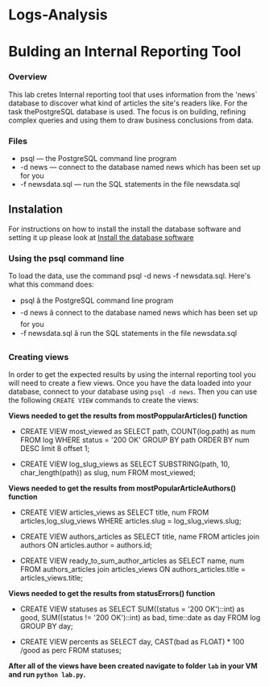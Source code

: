 # Logs-Analysis


# Bulding an Internal Reporting Tool

### Overview
This lab cretes Internal reporting tool that uses information from the 'news`
database to discover what kind of articles the site's readers like. For the
task thePostgreSQL database is used. The focus is on building, refining
complex queries and using them to draw business conclusions from data.

### Files
 - psql — the PostgreSQL command line program
 - -d news — connect to the database named news which has been set up for you
 - -f newsdata.sql — run the SQL statements in the file newsdata.sql

 ## Instalation
 For instructions on how to install the install the database software and
 setting it up please look at [Install the database software](https://classroom.udacity.com/nanodegrees/nd016beta/parts/092ebb59-d116-40eb-b19f-0c710e419d1a/modules/cd543def-99c0-455b-b4ab-2ab20091ad23/lessons/262a84d7-86dc-487d-98f9-648aa7ca5a0f/concepts/eaf58af6-a1fa-43a0-b4de-311e04689748#)

### Using the psql command line

To load the data, use the command psql -d news -f newsdata.sql.
Here's what this command does:

 - psql â the PostgreSQL command line program
 - -d news â connect to the database named news which has been set up for you
 - -f newsdata.sql â run the SQL statements in the file newsdata.sql

 ### Creating views

 In order to get the expected results by using the internal reporting tool
 you will need to create a fiew views. Once you have the data loaded into your
 database, connect to your database using `psql -d news`. Then you can use
 the following `CREATE VIEW` commands to create the views:

 **Views needed to get the results from mostPoppularArticles() function**

 - CREATE VIEW most_viewed as
 	SELECT path, COUNT(log.path) as num
 	FROM log
 	WHERE status = '200 OK'
 	GROUP BY path
 	ORDER BY num DESC limit 8 offset 1;

 - CREATE VIEW log_slug_views as
 	SELECT SUBSTRING(path, 10, char_length(path)) as slug, num
 	FROM most_viewed;

  **Views needed to get the results from mostPopularArticleAuthors() function**

 - CREATE VIEW articles_views as
 	SELECT title, num
 	FROM articles,log_slug_views
 	WHERE articles.slug = log_slug_views.slug;

 - CREATE VIEW authors_articles as
 	SELECT title, name
 	FROM articles join authors ON articles.author = authors.id;

 - CREATE VIEW ready_to_sum_author_articles as
 	SELECT name, num
 	FROM authors_articles join articles_views
 	ON authors_articles.title = articles_views.title;

**Views needed to get the results from statusErrors() function**

 - CREATE VIEW statuses as
 	SELECT SUM((status = '200 OK')::int) as good,
    SUM((status != '200 OK')::int) as bad,
    time::date as day
    FROM log
    GROUP BY day;

 - CREATE VIEW percents as
 	SELECT day, CAST(bad as FLOAT) * 100 /good as perc
 	FROM statuses;

**After all of the views have been created navigate to folder `lab` in your VM and run `python lab.py`.**
